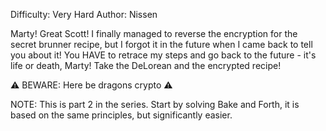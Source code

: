 Difficulty: Very Hard
Author: Nissen

Marty! Great Scott! I finally managed to reverse the encryption for the secret brunner recipe, but I forgot it in the future when I came back to tell you about it!
You HAVE to retrace my steps and go back to the future - it's life or death, Marty! Take the DeLorean and the encrypted recipe!

⚠️ BEWARE: Here be dragons crypto ⚠️

NOTE: This is part 2 in the series. Start by solving Bake and Forth, it is based on the same principles, but significantly easier.
